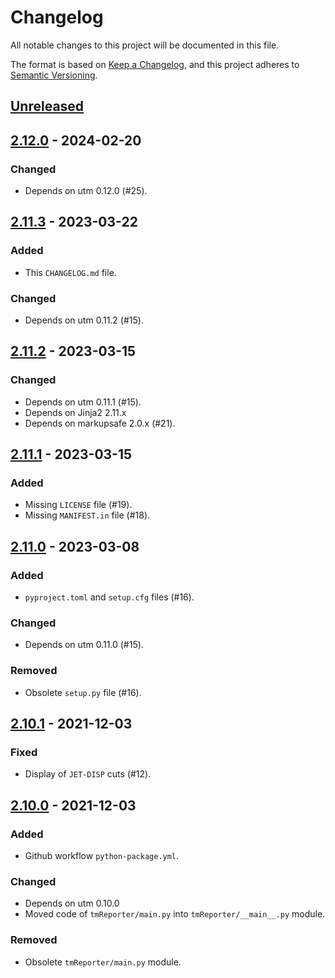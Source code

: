 # Changelog

All notable changes to this project will be documented in this file.

The format is based on [Keep a Changelog](https://keepachangelog.com/en/1.0.0/),
and this project adheres to [Semantic Versioning](https://semver.org/spec/v2.0.0.html).

## [Unreleased]

## [2.12.0] - 2024-02-20

### Changed

- Depends on utm 0.12.0 (#25).

## [2.11.3] - 2023-03-22

### Added

- This `CHANGELOG.md` file.

### Changed

- Depends on utm 0.11.2 (#15).

## [2.11.2] - 2023-03-15

### Changed

- Depends on utm 0.11.1 (#15).
- Depends on Jinja2 2.11.x
- Depends on markupsafe 2.0.x (#21).

## [2.11.1] - 2023-03-15

### Added

- Missing `LICENSE` file (#19).
- Missing `MANIFEST.in` file (#18).

## [2.11.0] - 2023-03-08

### Added

- `pyproject.toml` and `setup.cfg` files (#16).

### Changed

- Depends on utm 0.11.0 (#15).

### Removed

- Obsolete `setup.py` file (#16).

## [2.10.1] - 2021-12-03

### Fixed

- Display of `JET-DISP` cuts (#12).

## [2.10.0] - 2021-12-03

### Added

- Github workflow `python-package.yml`.

### Changed

- Depends on utm 0.10.0
- Moved code of `tmReporter/main.py` into `tmReporter/__main__.py` module.

### Removed

- Obsolete `tmReporter/main.py` module.

[unreleased]: https://github.com/cms-l1-globaltrigger/tm-reporter/compare/2.12.0...HEAD
[2.12.0]: https://github.com/cms-l1-globaltrigger/tm-reporter/compare/2.11.3...2.12.0
[2.11.3]: https://github.com/cms-l1-globaltrigger/tm-reporter/compare/2.11.2...2.11.3
[2.11.2]: https://github.com/cms-l1-globaltrigger/tm-reporter/compare/2.11.1...2.11.2
[2.11.1]: https://github.com/cms-l1-globaltrigger/tm-reporter/compare/2.11.0...2.11.1
[2.11.0]: https://github.com/cms-l1-globaltrigger/tm-reporter/compare/2.10.1...2.11.0
[2.10.1]: https://github.com/cms-l1-globaltrigger/tm-reporter/compare/2.10.0...2.10.1
[2.10.0]: https://github.com/cms-l1-globaltrigger/tm-reporter/compare/2.9.0...2.10.0
